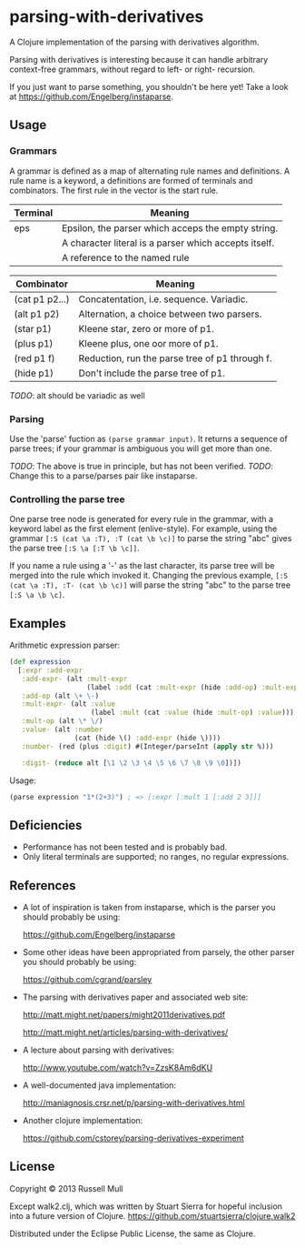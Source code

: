 # parsing-with-derivatives

A Clojure implementation of the parsing with derivatives algorithm.

Parsing with derivatives is interesting because it can handle
arbitrary context-free grammars, without regard to left- or right-
recursion.

If you just want to parse something, you shouldn't be here yet! Take a look
at https://github.com/Engelberg/instaparse.

## Usage

### Grammars

A grammar is defined as a map of alternating rule names and
definitions. A rule name is a keyword, a definitions are formed of terminals
and combinators. The first rule in the vector is the start rule.

| Terminal        | Meaning             |
|-----------------|---------------------|
| eps             | Epsilon, the parser which acceps the empty string. |
| <character>     | A character literal is a parser which accepts itself. |
| <keyword>       | A reference to the named rule |

| Combinator      | Meaning              |
|-----------------|---------------------|
| (cat p1 p2...)  | Concatentation, i.e. sequence. Variadic. |
| (alt p1 p2)     | Alternation, a choice between two parsers. |
| (star p1)       | Kleene star, zero or more of p1. |
| (plus p1)       | Kleene plus, one oor more of p1. |
| (red p1 f)      | Reduction, run the parse tree of p1 through f. |
| (hide p1)       | Don't include the parse tree of p1. |

*TODO*: alt should be variadic as well

### Parsing

Use the 'parse' fuction as ```(parse grammar input)```. It returns a sequence
of parse trees; if your grammar is ambiguous you will get more than one.

*TODO*: The above is true in principle, but has not been verified.
*TODO*: Change this to a parse/parses pair like instaparse.

### Controlling the parse tree

One parse tree node is generated for every rule in the grammar, with a
keyword label as the first element (enlive-style). For example, using
the grammar ```[:S (cat \a :T), :T (cat \b \c)]``` to parse the string "abc"
gives the parse tree ```[:S \a [:T \b \c]]```.

If you name a rule using a '-' as the last character, its parse tree
will be merged into the rule which invoked it. Changing the previous example,
```[:S (cat \a :T), :T- (cat \b \c)]``` will parse the string "abc" to the
parse tree ```[:S \a \b \c]```.

## Examples

Arithmetic expression parser:

```clojure
(def expression
  [:expr :add-expr
   :add-expr- (alt :mult-expr
                   (label :add (cat :mult-expr (hide :add-op) :mult-expr)))
   :add-op (alt \+ \-)
   :mult-expr- (alt :value
                    (label :mult (cat :value (hide :mult-op) :value)))
   :mult-op (alt \* \/)
   :value- (alt :number
                (cat (hide \() :add-expr (hide \))))
   :number- (red (plus :digit) #(Integer/parseInt (apply str %)))

   :digit- (reduce alt [\1 \2 \3 \4 \5 \6 \7 \8 \9 \0])])
```

Usage:

```clojure
(parse expression "1*(2+3)") ; => [:expr [:mult 1 [:add 2 3]]]
```

## Deficiencies

- Performance has not been tested and is probably bad.
- Only literal terminals are supported; no ranges, no regular
  expressions.

## References

* A lot of inspiration is taken from instaparse, which is the parser
  you should probably be using:

  https://github.com/Engelberg/instaparse

* Some other ideas have been appropriated from parsely, the other
  parser you should probably be using:

  https://github.com/cgrand/parsley

* The parsing with derivatives paper and associated web site:

  http://matt.might.net/papers/might2011derivatives.pdf

  http://matt.might.net/articles/parsing-with-derivatives/

* A lecture about parsing with derivatives:

  http://www.youtube.com/watch?v=ZzsK8Am6dKU

* A well-documented java implementation:

  http://maniagnosis.crsr.net/p/parsing-with-derivatives.html

* Another clojure implementation:

  https://github.com/cstorey/parsing-derivatives-experiment

## License

Copyright © 2013 Russell Mull

Except walk2.clj, which was written by Stuart Sierra for hopeful inclusion
into a future version of Clojure. https://github.com/stuartsierra/clojure.walk2

Distributed under the Eclipse Public License, the same as Clojure.

